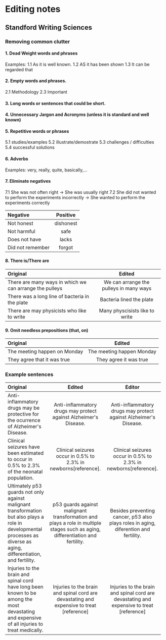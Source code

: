 # Editing notes

## Standford Writing Sciences

### Removing common clutter

#### 1. Dead Weight words and phrases

Examples:
1.1 As it is well known.
1.2 AS it has been shown
1.3 It can be regarded that

#### 2. Empty words and phrases.

2.1 Methodology
2.3 Important

#### 3. Long words or sentences that could be short.

#### 4. Unnecessary Jargon and Acronyms (unless it is standard and well known)

#### 5. Repetitive words or phrases

5.1 studies/examples
5.2 illustrate/demostrate
5.3 challenges / difficulties
5.4 successful solutions

#### 6. Adverbs

Examples: very, really, quite, basically,...

#### 7. Eliminate negatives

7.1 She was not often right -> She was usually right
7.2 She did not wanted to perform the experiments incorrectly -> She wanted to perform the experiments correctly

| Negative       | Positive     |
| :------------- | :----------: | 
|  Not honest | dishonest   | 
| Not harmful   | safe | 
| Does not have   | lacks | 
| Did not remember   | forgot | 

#### 8. There is/There are

| Original       | Edited |
| :------------- | :----------: | 
| There are many ways in which we can arrange the pulleys | We can arrange the pulleys in many ways | 
| There was a long line of bacteria in the plate | Bacteria lined the plate | 
| There are may physicists who like to write | Many physcisists like to write | 


#### 9. Omit needless prepositions (that, on)

| Original       | Edited |
| :------------- | :----------: | 
| The meeting happen on Monday |  The meeting happen Monday | 
| They agree that it was true | They agree it was true |

### Example sentences

| Original       | Edited | Editor |
| :------------- | :----------: | :----------: | 
| Anti-inflammatory drugs may be protective for the ocurrence of Alzheimer's Disease. | Anti-inflammatory drugs may protect against Alzheimer's Disease. | Anti-inflammatory drugs may protect against Alzheimer's Disease. | 
| Clinical seizures have been estimated to occur in 0.5% to 2.3% of the neonatal population. | Clinical seizures occur in 0.5% to 2.3% in newborns[reference]. | Clinical seizures occur in 0.5% to 2.3% in newborns[reference]. |
| Ultimately p53 guards not only against malignant transformation but also plays a role in developmental processes as diverse as aging, differentiation, and fertility. | p53 guards against malignant transformation and plays a role in multiple stages such as aging, differentiation and fertility. | Besides preventing cancer, p53 also plays roles in aging, diferention and fertility.|
| Injuries to the brain and spinal cord have long been known to be among the most devastating and expensive of all injuries to treat medically. | Injuries to the brain and spinal cord are devastating and expensive to treat [reference] | Injuries to the brain and spinal cord are devastating and expensive to treat [reference] |
